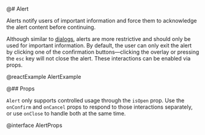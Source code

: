 @# Alert

Alerts notify users of important information and force them to acknowledge the alert content before
continuing.

Although similar to [dialogs](#core/components/dialog), alerts are more
restrictive and should only be used for important information. By default, the
user can only exit the alert by clicking one of the confirmation
buttons—clicking the overlay or pressing the `esc` key will not close the alert.
These interactions can be enabled via props.

@reactExample AlertExample

@## Props

`Alert` only supports controlled usage through the `isOpen` prop. Use the
`onConfirm` and `onCancel` props to respond to those interactions separately, or
use `onClose` to handle both at the same time.

@interface AlertProps
